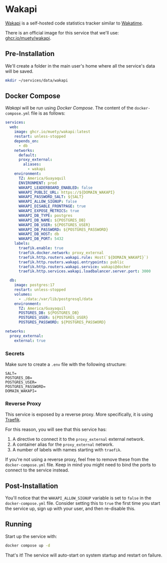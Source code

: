 # Wakapi

[Wakapi](https://wakapi.dev) is a self-hosted code statistics tracker similar to [Wakatime](https://wakatime.com).

There is an official image for this service that we'll use: [ghcr.io/muety/wakapi](https://github.com/muety/wakapi).

## Pre-Installation

We'll create a folder in the main user's home where all the service's data will be saved.

```bash
mkdir ~/services/data/wakapi
```

## Docker Compose

*Wakapi* will be run using *Docker Compose*. The content of the `docker-compose.yml` file is as follows:

```yaml
services:
  web:
    image: ghcr.io/muety/wakapi:latest
    restart: unless-stopped
    depends_on:
      - db
    networks:
      default:
      proxy_external:
        aliases:
          - wakapi
    environment:
      TZ: America/Guayaquil
      ENVIRONMENT: prod
      WAKAPI_LEADERBOARD_ENABLED: false
      WAKAPI_PUBLIC_URL: https://${DOMAIN_WAKAPI}
      WAKAPI_PASSWORD_SALT: ${SALT}
      WAKAPI_ALLOW_SIGNUP: false
      WAKAPI_DISABLE_FRONTPAGE: true
      WAKAPI_EXPOSE_METRICS: true
      WAKAPI_DB_TYPE: postgres
      WAKAPI_DB_NAME: ${POSTGRES_DB}
      WAKAPI_DB_USER: ${POSTGRES_USER}
      WAKAPI_DB_PASSWORD: ${POSTGRES_PASSWORD}
      WAKAPI_DB_HOST: db
      WAKAPI_DB_PORT: 5432
    labels:
      traefik.enable: true
      traefik.docker.network: proxy_external
      traefik.http.routers.wakapi.rule: Host(`${DOMAIN_WAKAPI}`)
      traefik.http.routers.wakapi.entrypoints: public
      traefik.http.routers.wakapi.service: wakapi@docker
      traefik.http.services.wakapi.loadbalancer.server.port: 3000

  db:
    image: postgres:17
    restart: unless-stopped
    volumes:
      - ./data:/var/lib/postgresql/data
    environment:
      TZ: America/Guayaquil
      POSTGRES_DB: ${POSTGRES_DB}
      POSTGRES_USER: ${POSTGRES_USER}
      POSTGRES_PASSWORD: ${POSTGRES_PASSWORD}

networks:
  proxy_external:
    external: true
```

### Secrets

Make sure to create a `.env` file with the following structure:

```text
SALT=
POSTGRES_DB=
POSTGRES_USER=
POSTGRES_PASSWORD=
DOMAIN_WAKAPI=
```

### Reverse Proxy

This service is exposed by a reverse proxy. More specifically, it is using [Traefik](../networking/traefik.md).

For this reason, you will see that this service has:

1. A directive to connect it to the `proxy_external` external network.
2. A container alias for the `proxy_external` network.
3. A number of labels with names starting with `traefik`.

If you're not using a reverse proxy, feel free to remove these from the `docker-compose.yml` file.
Keep in mind you might need to bind the ports to connect to the service instead.

## Post-Installation

You'll notice that the `WAKAPI_ALLOW_SIGNUP` variable is set to `false` in the `docker-compose.yml` file. Consider setting this to `true` the first time you start the service up, sign up with your user, and then re-disable this.

## Running

Start up the service with:

```bash
docker compose up -d
```

That's it! The service will auto-start on system startup and restart on failure.
